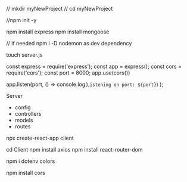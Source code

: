 // mkdir myNewProject
// cd myNewProject

<!-- Create New Project -->
//npm init -y

<!-- Create Json Package -->
npm install express
npm install mongoose

// if needed npm i -D nodemon as dev dependency

<!-- Create new File called server.js -->
touch server.js

<!-- Server.js contents -->
const express = require('express');
const app = express();
const cors = require('cors');
const port = 8000;
app.use(cors())
    
app.listen(port, () => console.log(`Listening on port: ${port}`) );

<!-- Modularize folders -->
Server
- config
- controllers
- models
- routes

<!-- Create React project -->
npx create-react-app client

cd Client
npm install axios
npm install react-router-dom

<!-- Install dotenv and colors -->
npm i dotenv colors

<!-- In myNewProject -->
npm install cors